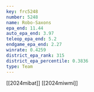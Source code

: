 ```yaml
---
key: frc5248
number: 5248
name: Robo-Saxons
epa_end: 11.44
auto_epa_end: 3.97
teleop_epa_end: 5.2
endgame_epa_end: 2.27
winrate: 0.4259
district_epa_rank: 315
district_epa_percentile: 0.3836
type: Team
---
```

[[2024mibat]]
[[2024miwmi]]
